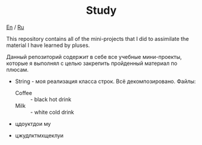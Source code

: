 <h1 align="center">Study</h1>
<p><a href="#en">En</a> / <a href="#ru">Ru</a></p>

<p><a name="#en">This repository contains all of the mini-projects that I did to assimilate the material I have learned by pluses.</a></p>
<p></p>

<p><a name="#ru">Данный репозиторий содержит в себе все учебные мини-проекты, которые я выполнял с целью закрепить пройденный материал по плюсам.</a></p>
<ul>
  <li><p>String - моя реализация класса строк. Всё декомпозировано. Файлы:
<dl>
  <dt>Coffee</dt><dd>- black hot drink</dd>
  <dt>Milk</dt><dd>- white cold drink</dd></dl>
  </p></li>
  
  <li><p>цдоуктдои му</p></li>
  <li><p>цжудлктмхщеклуи</p></li>
</ul>
